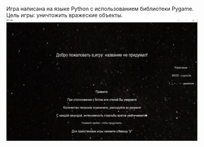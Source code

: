 Игра написана на языке Python с использованием библиотеки Pygame.
Цель игры: уничтожить вражеские объекты.
![alt text](screen1.png "Описание будет тут")
